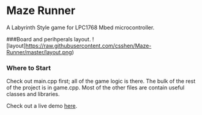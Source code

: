 # Maze Runner
A Labyrinth Style game for LPC1768 Mbed microcontroller.

###Board and perihperals layout.
![layout]https://raw.githubusercontent.com/csshen/Maze-Runner/master/layout.png)

### Where to Start
Check out main.cpp first; all of the game logic is there.  The bulk of the rest of the project is in game.cpp.  Most of the other files are contain useful classes and libraries.

Check out a live demo [here](https://www.youtube.com/watch?v=src6Vlo8ayc).
